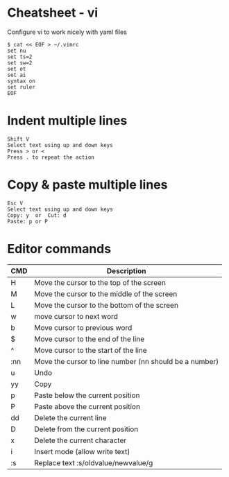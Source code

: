 Cheatsheet - vi
===

Configure vi to work nicely with yaml files
```
$ cat << EOF > ~/.vimrc
set nu
set ts=2
set sw=2
set et
set ai
syntax on
set ruler
EOF
```

# Indent multiple lines
```
Shift V
Select text using up and down keys
Press > or <
Press . to repeat the action
```

# Copy & paste multiple lines
```
Esc V 
Select text using up and down keys
Copy: y  or  Cut: d
Paste: p or P
```

# Editor commands

| CMD | Description                                            |
|-----|--------------------------------------------------------|
| H   | Move the cursor to the top of the screen               |
| M   | Move the cursor to the middle of the screen            |
| L   | Move the cursor to the bottom of the screen            |
| w   | move cursor to next word                               |
| b   | Move cursor to previous word                           |
| $   | Move cursor to the end of the line                     |
| ^   | Move cursor to the start of the line                   |
| :nn | Move the cursor to line number (nn should be a number) |
| u   | Undo                                                   |
| yy  | Copy                                                   |
| p   | Paste below the current position                       |
| P   | Paste above the current position                       |
| dd  | Delete the current line                                |
| D   | Delete from the current position                       |
| x   | Delete the current character                           |
| i   | Insert mode (allow write text)                         |
| :s  | Replace text :s/oldvalue/newvalue/g                    |


